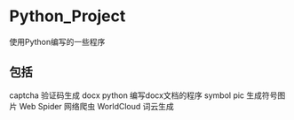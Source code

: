 # Python_Project
使用Python编写的一些程序
## 包括
captcha 验证码生成
docx python  编写docx文档的程序
symbol pic  生成符号图片
Web Spider  网络爬虫
WorldCloud  词云生成
